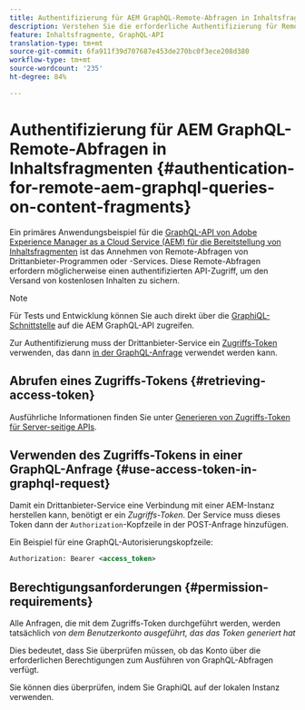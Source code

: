 ```yaml
---
title: Authentifizierung für AEM GraphQL-Remote-Abfragen in Inhaltsfragmenten
description: Verstehen Sie die erforderliche Authentifizierung für Remote AEM GraphQL-Abfragen, um Ihren kopflosen Content Versand zu sichern.
feature: Inhaltsfragmente, GraphQL-API
translation-type: tm+mt
source-git-commit: 6fa911f39d707687e453de270bc0f3ece208d380
workflow-type: tm+mt
source-wordcount: '235'
ht-degree: 84%

---
```



# Authentifizierung für AEM GraphQL-Remote-Abfragen in Inhaltsfragmenten {#authentication-for-remote-aem-graphql-queries-on-content-fragments}

Ein primäres Anwendungsbeispiel für die [GraphQL-API von Adobe Experience Manager as a Cloud Service (AEM) für die Bereitstellung von Inhaltsfragmenten](/help/assets/content-fragments/graphql-api-content-fragments.md) ist das Annehmen von Remote-Abfragen von Drittanbieter-Programmen oder -Services. Diese Remote-Abfragen erfordern möglicherweise einen authentifizierten API-Zugriff, um den Versand von kostenlosen Inhalten zu sichern.

>[!NOTE]
>
>Für Tests und Entwicklung können Sie auch direkt über die [GraphiQL-Schnittstelle](/help/assets/content-fragments/graphql-api-content-fragments.md#graphiql-interface) auf die AEM GraphQL-API zugreifen.

Zur Authentifizierung muss der Drittanbieter-Service ein [Zugriffs-Token](#access-token) verwenden, das dann [in der GraphQL-Anfrage](#use-access-token-in-graphql-request) verwendet werden kann.

## Abrufen eines Zugriffs-Tokens {#retrieving-access-token}

Ausführliche Informationen finden Sie unter [Generieren von Zugriffs-Token für Server-seitige APIs](/help/implementing/developing/introduction/generating-access-tokens-for-server-side-apis.md).

## Verwenden des Zugriffs-Tokens in einer GraphQL-Anfrage {#use-access-token-in-graphql-request}

Damit ein Drittanbieter-Service eine Verbindung mit einer AEM-Instanz herstellen kann, benötigt er ein *Zugriffs-Token*. Der Service muss dieses Token dann der `Authorization`-Kopfzeile in der POST-Anfrage hinzufügen.

Ein Beispiel für eine GraphQL-Autorisierungskopfzeile:

```xml
Authorization: Bearer <access_token>
```

## Berechtigungsanforderungen {#permission-requirements}

Alle Anfragen, die mit dem Zugriffs-Token durchgeführt werden, werden tatsächlich *von dem Benutzerkonto ausgeführt, das das Token generiert hat*

Dies bedeutet, dass Sie überprüfen müssen, ob das Konto über die erforderlichen Berechtigungen zum Ausführen von GraphQL-Abfragen verfügt.

Sie können dies überprüfen, indem Sie GraphiQL auf der lokalen Instanz verwenden.
